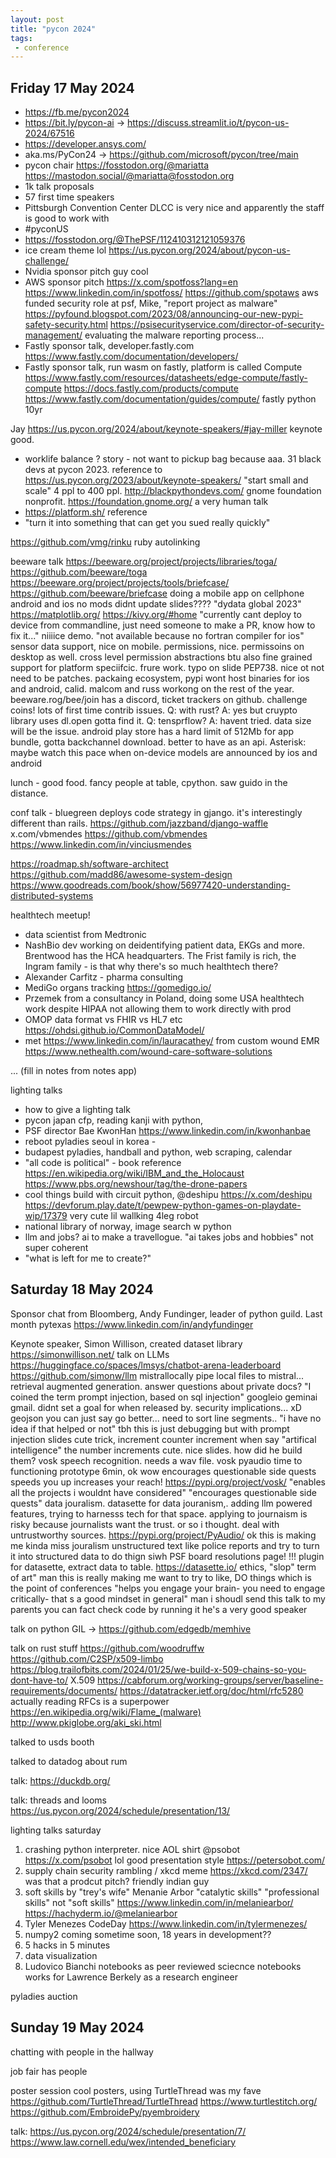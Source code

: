 ```yaml
---
layout: post
title: "pycon 2024"
tags:
 - conference
---
```


## Friday 17 May 2024

* https://fb.me/pycon2024 
* https://bit.ly/pycon-ai -> https://discuss.streamlit.io/t/pycon-us-2024/67516
* https://developer.ansys.com/
* aka.ms/PyCon24 -> https://github.com/microsoft/pycon/tree/main
* pycon chair https://fosstodon.org/@mariatta https://mastodon.social/@mariatta@fosstodon.org
* 1k talk proposals
* 57 first time speakers
* Pittsburgh Convention Center DLCC is very nice and apparently the staff is good to work with
* #pyconUS
* https://fosstodon.org/@ThePSF/112410312121059376
* ice cream theme lol https://us.pycon.org/2024/about/pycon-us-challenge/
* Nvidia sponsor pitch guy cool 
* AWS sponsor pitch https://x.com/spotfoss?lang=en https://www.linkedin.com/in/spotfoss/ https://github.com/spotaws aws funded security role at psf, Mike, "report project as malware" https://pyfound.blogspot.com/2023/08/announcing-our-new-pypi-safety-security.html https://psisecurityservice.com/director-of-security-management/ evaluating the malware reporting process...
* Fastly sponsor talk, developer.fastly.com https://www.fastly.com/documentation/developers/
* Fastly sponsor talk, run wasm on fastly, platform is called Compute https://www.fastly.com/resources/datasheets/edge-compute/fastly-compute https://docs.fastly.com/products/compute https://www.fastly.com/documentation/guides/compute/ fastly python 10yr

Jay https://us.pycon.org/2024/about/keynote-speakers/#jay-miller keynote good. 
* worklife balance ? story - not want to pickup bag because aaa. 31 black devs at pycon 2023. reference to https://us.pycon.org/2023/about/keynote-speakers/ "start small and scale" 4 ppl to 400 ppl. http://blackpythondevs.com/ gnome foundation nonprofit. https://foundation.gnome.org/ a very human talk
* https://platform.sh/ reference
* "turn it into something that can get you sued really quickly" 

https://github.com/vmg/rinku ruby autolinking

beeware talk https://beeware.org/project/projects/libraries/toga/ https://github.com/beeware/toga https://beeware.org/project/projects/tools/briefcase/ https://github.com/beeware/briefcase doing a mobile app on cellphone android and ios no mods didnt update slides???? "dydata global 2023"  https://matplotlib.org/ https://kivy.org/#home "currently cant deploy to device from commandline, just need someone to make a PR, know how to fix it..." niiiice demo. "not available because no fortran compiler for ios" sensor data support, nice on mobile. permissions, nice. permissoins on desktop as well. cross level permission abstractions btu also fine grained support for platform speciifcic. frure work. typo on slide PEP738. nice ot not need to be patches. packaing ecosystem, pypi wont host binaries for ios and android, calid. malcom and russ workong on the rest of the year. beeware.rog/bee/join has a discord, ticket trackers on github. challenge coins! lots of first time contrib issues. Q: with rust? A: yes but cruypto library uses dl.open gotta find it. Q: tensprflow? A: havent tried. data size will be the issue. android play store has a hard limit of 512Mb for app bundle, gotta backchannel download. better to have as an api. Asterisk: maybe watch this pace when on-device models are announced by ios and android 

lunch - good food. fancy people at table, cpython. saw guido in the distance. 

conf talk - bluegreen deploys code strategy in gjango. it's interestingly different than rails. https://github.com/jazzband/django-waffle x.com/vbmendes https://github.com/vbmendes https://www.linkedin.com/in/vinciusmendes

https://roadmap.sh/software-architect https://github.com/madd86/awesome-system-design https://www.goodreads.com/book/show/56977420-understanding-distributed-systems 

healthtech meetup! 
- data scientist from Medtronic
- NashBio dev working on deidentifying patient data, EKGs and more. Brentwood has the HCA headquarters. The Frist family is rich, the Ingram family - is that why there's so much healthtech there? 
- Alexander Carfitz - pharma consulting
- MediGo organs tracking https://gomedigo.io/
- Przemek from a consultancy in Poland, doing some USA healthtech work despite HIPAA not allowing them to work directly with prod
- OMOP data format vs FHIR vs HL7 etc https://ohdsi.github.io/CommonDataModel/
- met https://www.linkedin.com/in/lauracathey/ from custom wound EMR https://www.nethealth.com/wound-care-software-solutions


... (fill in notes from notes app)

lighting talks
- how to give a lighting talk
- pycon japan cfp, reading kanji with python, 
- PSF director Bae KwonHan https://www.linkedin.com/in/kwonhanbae
- reboot pyladies seoul in korea - 
- budapest pyladies, handball and python, web scraping, calendar
- "all code is political" - book reference https://en.wikipedia.org/wiki/IBM_and_the_Holocaust https://www.pbs.org/newshour/tag/the-drone-papers 
- cool things build with circuit python, @deshipu https://x.com/deshipu https://devforum.play.date/t/pewpew-python-games-on-playdate-wip/17379 very cute lil wallking 4leg robot 
- national library of norway, image search w python
- llm and jobs? ai to make a travellogue. "ai takes jobs and hobbies" not super coherent
- "what is left for me to create?" 


## Saturday 18 May 2024

Sponsor chat from Bloomberg, Andy Fundinger, leader of python guild. Last month pytexas https://www.linkedin.com/in/andyfundinger 

Keynote speaker, Simon Willison, created dataset library https://simonwillison.net/ talk on LLMs https://huggingface.co/spaces/lmsys/chatbot-arena-leaderboard https://github.com/simonw/llm mistrallocally 
pipe local files to mistral... 
retrieval augmented generation. answer questions about private docs? 
"I coined the term prompt injection, based on sql injection"
googleio geminai gmail. didnt set a goal for when released by. security implications... xD
geojson you can just say go better... 
need to sort line segments.. 
"i have no idea if that helped or not" 
tbh this is just debugging but with prompt injection
slides cute trick, increment counter increment when say "artifical intelligence" the number increments cute. nice slides. how did he build them? 
vosk speech recognition. needs a wav file. vosk pyaudio
time to functioning prototype 6min, ok wow
encourages questionable side quests
speeds you up increases your reach!
https://pypi.org/project/vosk/
"enables all the projects i wouldnt have considered" "encourages questionable side quests"
data jouralism. datasette for data jouranism,. adding llm powered features, trying to harnesss tech for that space. applying to journaism is risky because journalists want the trust. or so i thought. deal with untrustworthy sources. 
https://pypi.org/project/PyAudio/
ok this is making me kinda miss jouralism
unstructured text like police reports and try to turn it into structured data to do thign siwh
PSF board resolutions page! !!!
plugin for datasette, extract data to table. 
https://datasette.io/
ethics, "slop" term of art" 
man this is really making me want to try to like, DO things
which is the point of conferences
"helps you engage your brain- you need to engage critically- that s a good mindset in general"
man i shoudl send this talk to my parents
you can fact check code by running it
he's a very good speaker

talk on python GIL -> https://github.com/edgedb/memhive

talk on rust stuff
https://github.com/woodruffw
https://github.com/C2SP/x509-limbo
https://blog.trailofbits.com/2024/01/25/we-build-x-509-chains-so-you-dont-have-to/
X.509
https://cabforum.org/working-groups/server/baseline-requirements/documents/
https://datatracker.ietf.org/doc/html/rfc5280
actually reading RFCs is a superpower
https://en.wikipedia.org/wiki/Flame_(malware)
http://www.pkiglobe.org/aki_ski.html


talked to usds booth

talked to datadog about rum

talk: https://duckdb.org/

talk: threads and looms https://us.pycon.org/2024/schedule/presentation/13/

lighting talks saturday
1. crashing python interpreter. nice AOL shirt @psobot https://x.com/psobot lol good presentation style https://petersobot.com/
1. supply chain security rambling / xkcd meme https://xkcd.com/2347/ was that a prodcut pitch? friendly indian guy
1. soft skills by "trey's wife" Menanie Arbor "catalytic skills" "professional skills" not "soft skills" https://www.linkedin.com/in/melaniearbor/ https://hachyderm.io/@melaniearbor
1. Tyler Menezes CodeDay https://www.linkedin.com/in/tylermenezes/
1. numpy2 coming sometime soon, 18 years in development??
1. 5 hacks in 5 minutes
1. data visualization
1. Ludovico Bianchi notebooks as peer reviewed sciecnce notebooks works for Lawrence Berkely as a research engineer


pyladies auction


## Sunday 19 May 2024

chatting with people in the hallway

job fair has people

poster session cool posters, using TurtleThread was my fave https://github.com/TurtleThread/TurtleThread https://www.turtlestitch.org/ https://github.com/EmbroidePy/pyembroidery 

talk: https://us.pycon.org/2024/schedule/presentation/7/ https://www.law.cornell.edu/wex/intended_beneficiary






























